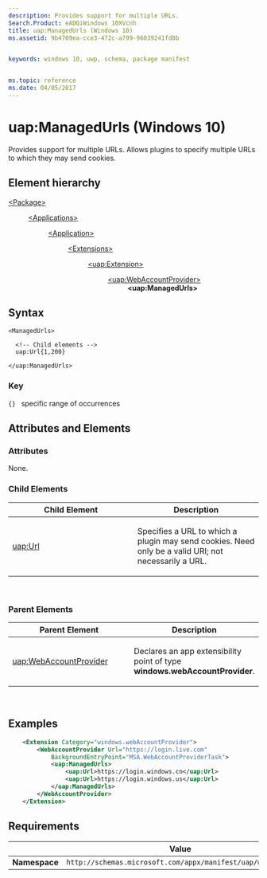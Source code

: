 ```yaml
---
description: Provides support for multiple URLs.
Search.Product: eADQiWindows 10XVcnh
title: uap:ManagedUrls (Windows 10)
ms.assetid: 9b4709ea-cce3-472c-a799-96039241fd0b


keywords: windows 10, uwp, schema, package manifest


ms.topic: reference
ms.date: 04/05/2017
---
```


# uap:ManagedUrls (Windows 10)


Provides support for multiple URLs. Allows plugins to specify multiple URLs to which they may send cookies.

## Element hierarchy

<dl>
<dt><a href="element-package.md">&lt;Package&gt;</a></dt>
<dd>
<dl>
<dt><a href="element-applications.md">&lt;Applications&gt;</a></dt>
<dd>
<dl>
<dt><a href="element-application.md">&lt;Application&gt;</a></dt>
<dd>
<dl>
<dt><a href="element-1-extensions.md">&lt;Extensions&gt;</a></dt>
<dd>
<dl>
<dt><a href="element-uap-extension.md">&lt;uap:Extension&gt;</a></dt>
<dd>
<dl>
<dt><a href="element-uap-webaccountprovider.md">&lt;uap:WebAccountProvider&gt;</a></dt>
<dd><b>&lt;uap:ManagedUrls&gt;</b></dd>
</dl>
</dd>
</dl>
</dd>
</dl>
</dd>
</dl>
</dd>
</dl>
</dd>
</dl>

## Syntax

``` syntax
<ManagedUrls>

  <!-- Child elements -->
  uap:Url{1,200}

</uap:ManagedUrls>
```

### Key

`{}`   specific range of occurrences
## Attributes and Elements


### Attributes

None.

### Child Elements

<table>
<colgroup>
<col width="50%" />
<col width="50%" />
</colgroup>
<thead>
<tr class="header">
<th>Child Element</th>
<th>Description</th>
</tr>
</thead>
<tbody>
<tr class="odd">
<td><a href="element-uap-url.md">uap:Url</a> </td>
<td><p>Specifies a URL to which a plugin may send cookies. Need only be a valid URI; not necessarily a URL.</p></td>
</tr>
</tbody>
</table>

 

### Parent Elements

<table>
<colgroup>
<col width="50%" />
<col width="50%" />
</colgroup>
<thead>
<tr class="header">
<th>Parent Element</th>
<th>Description</th>
</tr>
</thead>
<tbody>
<tr class="odd">
<td><a href="element-uap-webaccountprovider.md">uap:WebAccountProvider</a> </td>
<td><p>Declares an app extensibility point of type <strong>windows.webAccountProvider</strong>.</p></td>
</tr>
</tbody>
</table>

 

## Examples

```XML
    <Extension Category="windows.webAccountProvider">
        <WebAccountProvider Url="https://login.live.com"
            BackgroundEntryPoint="MSA.WebAccountProviderTask">
            <uap:ManagedUrls>
                <uap:Url>https://login.windows.cn</uap:Url>
                <uap:Url>https://login.windows.us</uap:Url>
            </uap:ManagedUrls>
        </WebAccountProvider>
    </Extension>
```

## Requirements

|   | Value |
|--|--|
| **Namespace** | `http://schemas.microsoft.com/appx/manifest/uap/windows10` |


 

 



